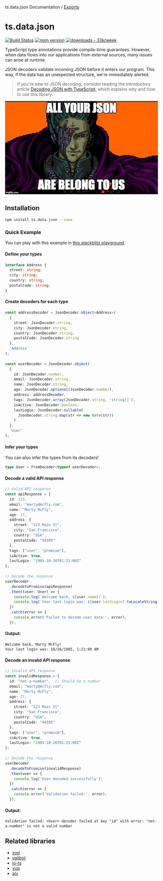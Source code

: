 ts.data.json Documentation / [Exports](modules.md)

# ts.data.json

[![Build Status](https://travis-ci.org/joanllenas/ts.data.json.svg?branch=master)](https://travis-ci.org/joanllenas/ts.data.json)
[![npm version](https://badge.fury.io/js/ts.data.json.svg)](https://www.npmjs.com/package/ts.data.json)
[![downloads - 33k/week](https://img.shields.io/badge/downloads-33k%2Fweek-45BE1D)](https://www.npmjs.com/package/ts.data.json)

TypeScript type annotations provide compile-time guarantees. However, when data flows into our applications from external sources, many issues can arise at runtime.

JSON decoders validate incoming JSON before it enters our program. This way, if the data has an unexpected structure, we're immediately alerted.

> If you're new to JSON decoding, consider reading the introductory article [Decoding JSON with TypeScript](https://dev.to/joanllenas/decoding-json-with-typescript-1jjc), which explains why and how to use this library.  

[![](./.github/all-your-json-are-belong-to-us.jpg)](https://en.wikipedia.org/wiki/All_your_base_are_belong_to_us)

## Installation

```bash
npm install ts.data.json --save
```

### Quick Example

You can play with this example in [this stackblitz playground](https://stackblitz.com/edit/ts-data-json-decoder-playground?file=src%2Fmain.ts).

#### Define your types

```ts
interface Address {
  street: string;
  city: string;
  country: string;
  postalCode: string;
}
```

#### Create decoders for each type

```ts
const addressDecoder = JsonDecoder.object<Address>(
  {
    street: JsonDecoder.string,
    city: JsonDecoder.string,
    country: JsonDecoder.string,
    postalCode: JsonDecoder.string
  },
  'Address'
);

const userDecoder = JsonDecoder.object(
  {
    id: JsonDecoder.number,
    email: JsonDecoder.string,
    name: JsonDecoder.string,
    age: JsonDecoder.optional(JsonDecoder.number),
    address: addressDecoder,
    tags: JsonDecoder.array(JsonDecoder.string, 'string[]'),
    isActive: JsonDecoder.boolean,
    lastLogin: JsonDecoder.nullable(
      JsonDecoder.string.map(str => new Date(str))
    )
  },
  'User'
);
```

#### Infer your types

You can also infer the types from its decoders!

```ts
type User = FromDecoder<typeof userDecoder>;
```

#### Decode a valid API response

```ts
// Valid API response
const apiResponse = {
  id: 123,
  email: "marty@mcfly.com",
  name: "Marty McFly",
  age: 17,
  address: {
    street: "123 Main St",
    city: "San Francisco",
    country: "USA",
    postalCode: "94105"
  },
  tags: ["user", "premium"],
  isActive: true,
  lastLogin: "1985-10-26T01:21:00Z"
};

// Decode the response
userDecoder
  .decodeToPromise(apiResponse)
  .then((user: User) => {
    console.log(`Welcome back, ${user.name}!`);
    console.log(`Your last login was: ${user.lastLogin?.toLocaleString()}`);
  })
  .catch(error => {
    console.error('Failed to decode user data:', error);
  });
```

#### Output:

```
Welcome back, Marty McFly!
Your last login was: 10/26/1985, 1:21:00 AM
```

#### Decode an invalid API response

```ts
// Invalid API response
const invalidResponse = {
  id: "not-a-number",  // Should be a number
  email: "marty@mcfly.com",
  name: "Marty McFly",
  age: 17,
  address: {
    street: "123 Main St",
    city: "San Francisco",
    country: "USA",
    postalCode: "94105"
  },
  tags: ["user", "premium"],
  isActive: true,
  lastLogin: "1985-10-26T01:21:00Z"
};

// Decode the response
userDecoder
  .decodeToPromise(invalidResponse)
  .then(user => {
    console.log('User decoded successfully');
  })
  .catch(error => {
    console.error('Validation failed:', error);
  });
```

#### Output:

```
Validation failed: <User> decoder failed at key "id" with error: "not-a-number" is not a valid number
```

## Related libraries

- [zod](https://github.com/colinhacks/zod)
- [valibot](https://github.com/fabian-hiller/valibot)
- [io-ts](https://github.com/gcanti/io-ts)
- [yup](https://github.com/jquense/yup)
- [ajv](https://github.com/ajv-validator/ajv)
